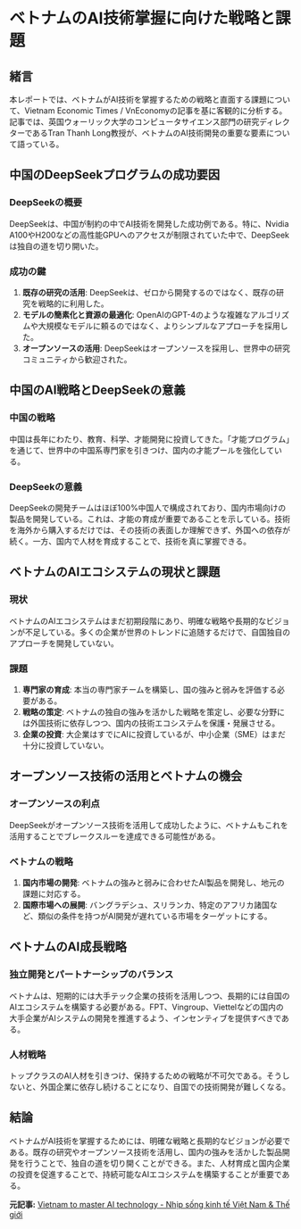 # ベトナムのAI技術掌握に向けた戦略と課題

## 緒言

本レポートでは、ベトナムがAI技術を掌握するための戦略と直面する課題について、Vietnam Economic Times / VnEconomyの記事を基に客観的に分析する。記事では、英国ウォーリック大学のコンピュータサイエンス部門の研究ディレクターであるTran Thanh Long教授が、ベトナムのAI技術開発の重要な要素について語っている。

## 中国のDeepSeekプログラムの成功要因

### DeepSeekの概要

DeepSeekは、中国が制約の中でAI技術を開発した成功例である。特に、Nvidia A100やH200などの高性能GPUへのアクセスが制限されていた中で、DeepSeekは独自の道を切り開いた。

### 成功の鍵

1. **既存の研究の活用**: DeepSeekは、ゼロから開発するのではなく、既存の研究を戦略的に利用した。
2. **モデルの簡素化と資源の最適化**: OpenAIのGPT-4のような複雑なアルゴリズムや大規模なモデルに頼るのではなく、よりシンプルなアプローチを採用した。
3. **オープンソースの活用**: DeepSeekはオープンソースを採用し、世界中の研究コミュニティから歓迎された。

## 中国のAI戦略とDeepSeekの意義

### 中国の戦略

中国は長年にわたり、教育、科学、才能開発に投資してきた。「才能プログラム」を通じて、世界中の中国系専門家を引きつけ、国内の才能プールを強化している。

### DeepSeekの意義

DeepSeekの開発チームはほぼ100%中国人で構成されており、国内市場向けの製品を開発している。これは、才能の育成が重要であることを示している。技術を海外から購入するだけでは、その技術の表面しか理解できず、外国への依存が続く。一方、国内で人材を育成することで、技術を真に掌握できる。

## ベトナムのAIエコシステムの現状と課題

### 現状

ベトナムのAIエコシステムはまだ初期段階にあり、明確な戦略や長期的なビジョンが不足している。多くの企業が世界のトレンドに追随するだけで、自国独自のアプローチを開発していない。

### 課題

1. **専門家の育成**: 本当の専門家チームを構築し、国の強みと弱みを評価する必要がある。
2. **戦略の策定**: ベトナムの独自の強みを活かした戦略を策定し、必要な分野には外国技術に依存しつつ、国内の技術エコシステムを保護・発展させる。
3. **企業の投資**: 大企業はすでにAIに投資しているが、中小企業（SME）はまだ十分に投資していない。

## オープンソース技術の活用とベトナムの機会

### オープンソースの利点

DeepSeekがオープンソース技術を活用して成功したように、ベトナムもこれを活用することでブレークスルーを達成できる可能性がある。

### ベトナムの戦略

1. **国内市場の開発**: ベトナムの強みと弱みに合わせたAI製品を開発し、地元の課題に対応する。
2. **国際市場への展開**: バングラデシュ、スリランカ、特定のアフリカ諸国など、類似の条件を持つがAI開発が遅れている市場をターゲットにする。

## ベトナムのAI成長戦略

### 独立開発とパートナーシップのバランス

ベトナムは、短期的には大手テック企業の技術を活用しつつ、長期的には自国のAIエコシステムを構築する必要がある。FPT、Vingroup、Viettelなどの国内の大手企業がAIシステムの開発を推進するよう、インセンティブを提供すべきである。

### 人材戦略

トップクラスのAI人材を引きつけ、保持するための戦略が不可欠である。そうしないと、外国企業に依存し続けることになり、自国での技術開発が難しくなる。

## 結論

ベトナムがAI技術を掌握するためには、明確な戦略と長期的なビジョンが必要である。既存の研究やオープンソース技術を活用し、国内の強みを活かした製品開発を行うことで、独自の道を切り開くことができる。また、人材育成と国内企業の投資を促進することで、持続可能なAIエコシステムを構築することが重要である。

**元記事:** [Vietnam to master AI technology - Nhịp sống kinh tế Việt Nam & Thế giới](https://vneconomy.vn/vietnam-to-master-ai-technology.htm)